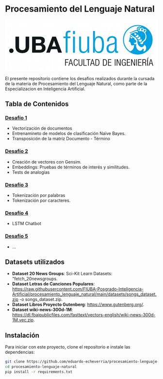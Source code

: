 # Procesamiento del Lenguaje Natural

![UBA logo](https://github.com/hernancontigiani/ceia_memorias_especializacion/raw/master/Figures/logoFIUBA.jpg)

El presente repositorio contiene los desafios realizados durante la cursada de la materia de Procesamiento del Lenguaje Natural, como parte de la Especializacion en Inteligencia Artificial.

## Tabla de Contenidos

### [Desafío 1](clase1/README.md) 
* Vectorización de documentos
* Entrenamineto de modelos de clasificación Naïve Bayes.
* Transposición de la matríz Documento - Término

### [Desafío 2](clase2/README.md) 

* Creación de vectores con Gensim.
* Embeddings: Pruebas de términos de interés y similitudes.
* Tests de analogías

### [Desafío 3](clase3/README.md)
* Tokenización por palabras
* Tokenización por caracteres.

### [Desafío 4](clase4/README.md)
* LSTM Chatbot

### [Desafío 5](clase5/README.md)
* ...


## Datasets utilizados

- **Dataset 20 News Groups**: Sci-Kit Learn Datasets: "fetch_20newsgroups.
- **Dataset Letras de Canciones Populares**: https://raw.githubusercontent.com/FIUBA-Posgrado-Inteligencia-Artificial/procesamiento_lenguaje_natural/main/datasets/songs_dataset.zip -o songs_dataset.zip.
- **Dataset Libros Proyecto Gutenberg**: https://www.gutenberg.org/.
- **Dataset wiki-news-300d-1M**: https://dl.fbaipublicfiles.com/fasttext/vectors-english/wiki-news-300d-1M.vec.zip.

## Instalación

Para iniciar con este proyecto, clone el repositorio e instale las dependencias:

```bash
git clone https://github.com/eduardo-echeverria/procesamiento-lenguaje-natural.git
cd procesamiento-lenguaje-natural
pip install -r requirements.txt

